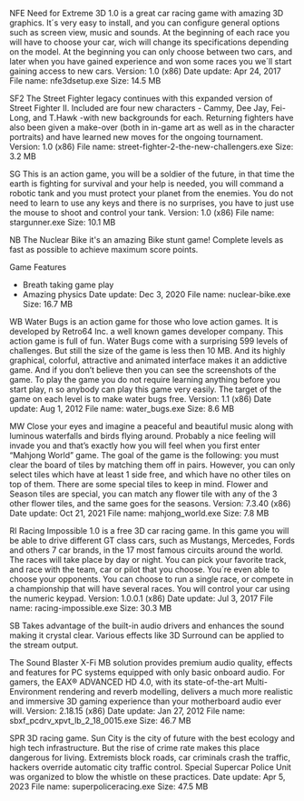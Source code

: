NFE
Need for Extreme 3D 1.0 is a great car racing game with amazing 3D graphics. It´s very easy to install, and you can configure general options such as screen view, music and sounds. At the beginning of each race you will have to choose your car, wich will change its specifications depending on the model. At the beginning you can only choose between two cars, and later when you have gained experience and won some races you we´ll start gaining access to new cars.
Version: 1.0 (x86)
Date update: Apr 24, 2017
File name: nfe3dsetup.exe
Size: 14.5 MB

SF2
The Street Fighter legacy continues with this expanded version of Street Fighter II. Included are four new characters - Cammy, Dee Jay, Fei-Long, and T.Hawk -with new backgrounds for each. Returning fighters have also been given a make-over (both in in-game art as well as in the character portraits) and have learned new moves for the ongoing tournament.
Version: 1.0 (x86)
File name: street-fighter-2-the-new-challengers.exe
Size: 3.2 MB

SG
This is an action game, you will be a soldier of the future, in that time the earth is fighting for survival and your help is needed, you will command a robotic tank and you must protect your planet from the enemies. You do not need to learn to use any keys and there is no surprises, you have to just use the mouse to shoot and control your tank.
Version: 1.0 (x86)
File name: stargunner.exe
Size: 10.1 MB

NB
The Nuclear Bike it's an amazing Bike stunt game! Complete levels as fast as possible to achieve maximum score points.

Game Features
- Breath taking game play
- Amazing physics
Date update: Dec 3, 2020
File name: nuclear-bike.exe
Size: 16.7 MB

WB
Water Bugs is an action game for those who love action games. It is developed by Retro64 Inc. a well known games developer company. This action game is full of fun. Water Bugs come with a surprising 599 levels of challenges. But still the size of the game is less then 10 MB. And its highly graphical, colorful, attractive and animated interface makes it an addictive game. And if you don’t believe then you can see the screenshots of the game. To play the game you do not require learning anything before you start play, n so anybody can play this game very easily. The target of the game on each level is to make water bugs free. 
Version: 1.1 (x86)
Date update: Aug 1, 2012
File name: water_bugs.exe
Size: 8.6 MB

MW
Close your eyes and imagine a peaceful and beautiful music along with luminous waterfalls and birds flying around. Probably a nice feeling will invade you and that’s exactly how you will feel when you first enter “Mahjong World” game.
The goal of the game is the following: you must clear the board of tiles by matching them off in pairs. However, you can only select tiles which have at least 1 side free, and which have no other tiles on top of them. There are some special tiles to keep in mind. Flower and Season tiles are special, you can match any flower tile with any of the 3 other flower tiles, and the same goes for the seasons.
Version: 7.3.40 (x86)
Date update: Oct 21, 2021
File name: mahjong_world.exe
Size: 7.8 MB

RI
Racing Impossible 1.0 is a free 3D car racing game. In this game you will be able to drive different GT class cars, such as Mustangs, Mercedes, Fords and others 7 car brands, in the 17 most famous circuits around the world. The races will take place by day or night. You can pick your favorite track, and race with the team, car or pilot that you choose. You´re even able to choose your opponents. You can choose to run a single race, or compete in a championship that will have several races. You will control your car using the numeric keypad. 
Version: 1.0.0.1 (x86)
Date update: Jul 3, 2017
File name: racing-impossible.exe
Size: 30.3 MB

SB
Takes advantage of the built-in audio drivers and enhances the sound making it crystal clear. Various effects like 3D Surround can be applied to the stream output.

The Sound Blaster X-Fi MB solution provides premium audio quality, effects and features for PC systems equipped with only basic onboard audio.
For gamers, the EAX® ADVANCED HD 4.0, with its state-of-the-art Multi-Environment rendering and reverb modelling, delivers a much more realistic and immersive 3D gaming experience than your motherboard audio ever will.
Version: 2.18.15 (x86)
Date update: Jan 27, 2012
File name: sbxf_pcdrv_xpvt_lb_2_18_0015.exe
Size: 46.7 MB

SPR
3D racing game. Sun City is the city of future with the best ecology and high tech infrastructure. But the rise of crime rate makes this place dangerous for living. Extremists block roads, car criminals crash the traffic, hackers override automatic city traffic control. Special Supercar Police Unit was organized to blow the whistle on these practices.
Date update: Apr 5, 2023
File name: superpoliceracing.exe
Size: 47.5 MB